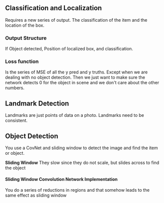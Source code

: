 ## Classification and Localization
Requires a new series of output. The classification of the item and the location of the box.

### Output Structure
If Object detected, Position of localized box, and classification.

### Loss function
Is the series of MSE of all the y pred and y truths. Except when we are dealing with no object detection. Then we just want to make sure the network detects 0 for the object in scene and we don't care about the other numbers.

## Landmark Detection
Landmarks are just points of data on a photo. Landmarks need to be consistent.

## Object Detection 
You use a CovNet and sliding window to detect the image and find the item or object.

**Sliding Window**
They slow since they do not scale, but slides across to find the object

#### Sliding Window Convolution Network Implementation 
You do a series of reductions in regions and that somehow leads to the same effect as sliding window


